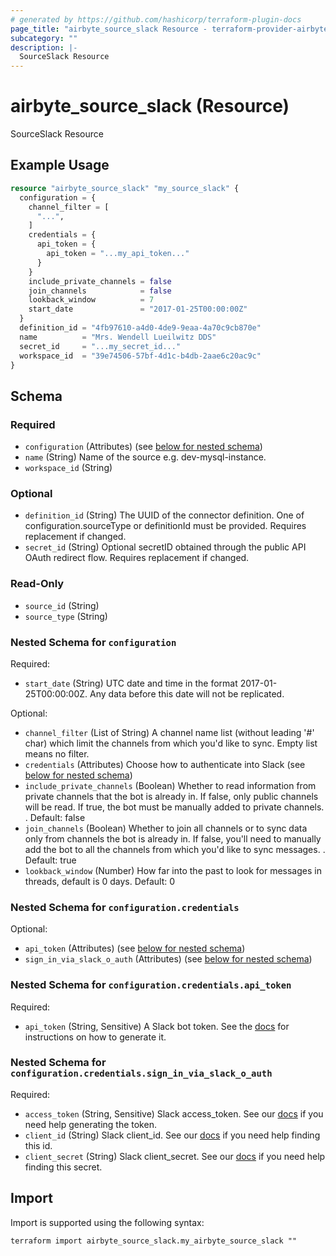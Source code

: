 ```yaml
---
# generated by https://github.com/hashicorp/terraform-plugin-docs
page_title: "airbyte_source_slack Resource - terraform-provider-airbyte"
subcategory: ""
description: |-
  SourceSlack Resource
---
```


# airbyte_source_slack (Resource)

SourceSlack Resource

## Example Usage

```terraform
resource "airbyte_source_slack" "my_source_slack" {
  configuration = {
    channel_filter = [
      "...",
    ]
    credentials = {
      api_token = {
        api_token = "...my_api_token..."
      }
    }
    include_private_channels = false
    join_channels            = false
    lookback_window          = 7
    start_date               = "2017-01-25T00:00:00Z"
  }
  definition_id = "4fb97610-a4d0-4de9-9eaa-4a70c9cb870e"
  name          = "Mrs. Wendell Lueilwitz DDS"
  secret_id     = "...my_secret_id..."
  workspace_id  = "39e74506-57bf-4d1c-b4db-2aae6c20ac9c"
}
```

<!-- schema generated by tfplugindocs -->
## Schema

### Required

- `configuration` (Attributes) (see [below for nested schema](#nestedatt--configuration))
- `name` (String) Name of the source e.g. dev-mysql-instance.
- `workspace_id` (String)

### Optional

- `definition_id` (String) The UUID of the connector definition. One of configuration.sourceType or definitionId must be provided. Requires replacement if changed.
- `secret_id` (String) Optional secretID obtained through the public API OAuth redirect flow. Requires replacement if changed.

### Read-Only

- `source_id` (String)
- `source_type` (String)

<a id="nestedatt--configuration"></a>
### Nested Schema for `configuration`

Required:

- `start_date` (String) UTC date and time in the format 2017-01-25T00:00:00Z. Any data before this date will not be replicated.

Optional:

- `channel_filter` (List of String) A channel name list (without leading '#' char) which limit the channels from which you'd like to sync. Empty list means no filter.
- `credentials` (Attributes) Choose how to authenticate into Slack (see [below for nested schema](#nestedatt--configuration--credentials))
- `include_private_channels` (Boolean) Whether to read information from private channels that the bot is already in.  If false, only public channels will be read.  If true, the bot must be manually added to private channels. . Default: false
- `join_channels` (Boolean) Whether to join all channels or to sync data only from channels the bot is already in.  If false, you'll need to manually add the bot to all the channels from which you'd like to sync messages. . Default: true
- `lookback_window` (Number) How far into the past to look for messages in threads, default is 0 days. Default: 0

<a id="nestedatt--configuration--credentials"></a>
### Nested Schema for `configuration.credentials`

Optional:

- `api_token` (Attributes) (see [below for nested schema](#nestedatt--configuration--credentials--api_token))
- `sign_in_via_slack_o_auth` (Attributes) (see [below for nested schema](#nestedatt--configuration--credentials--sign_in_via_slack_o_auth))

<a id="nestedatt--configuration--credentials--api_token"></a>
### Nested Schema for `configuration.credentials.api_token`

Required:

- `api_token` (String, Sensitive) A Slack bot token. See the <a href="https://docs.airbyte.com/integrations/sources/slack">docs</a> for instructions on how to generate it.


<a id="nestedatt--configuration--credentials--sign_in_via_slack_o_auth"></a>
### Nested Schema for `configuration.credentials.sign_in_via_slack_o_auth`

Required:

- `access_token` (String, Sensitive) Slack access_token. See our <a href="https://docs.airbyte.com/integrations/sources/slack">docs</a> if you need help generating the token.
- `client_id` (String) Slack client_id. See our <a href="https://docs.airbyte.com/integrations/sources/slack">docs</a> if you need help finding this id.
- `client_secret` (String) Slack client_secret. See our <a href="https://docs.airbyte.com/integrations/sources/slack">docs</a> if you need help finding this secret.

## Import

Import is supported using the following syntax:

```shell
terraform import airbyte_source_slack.my_airbyte_source_slack ""
```

